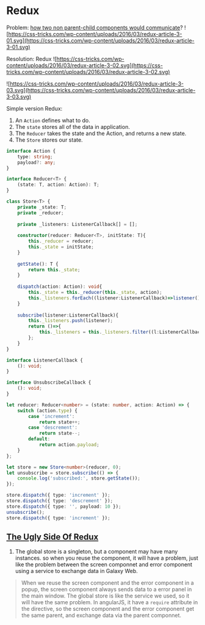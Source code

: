 # Redux

Problem: [how two non parent-child components would communicate](https://css-tricks.com/learning-react-redux)?
![https://css-tricks.com/wp-content/uploads/2016/03/redux-article-3-01.svg](https://css-tricks.com/wp-content/uploads/2016/03/redux-article-3-01.svg)

Resolution: Redux
![https://css-tricks.com/wp-content/uploads/2016/03/redux-article-3-02.svg](https://css-tricks.com/wp-content/uploads/2016/03/redux-article-3-02.svg)

![https://css-tricks.com/wp-content/uploads/2016/03/redux-article-3-03.svg](https://css-tricks.com/wp-content/uploads/2016/03/redux-article-3-03.svg)

Simple version Redux:
1. An `Action` defines what to do.
2. The `state` stores all of the data in application.
3. The `Reducer` takes the state and the Action, and returns a new state.
4. The `Store` stores our state.

~~~typescript
interface Action {
    type: string;
    payload?: any;
}

interface Reducer<T> {
    (state: T, action: Action): T;
}

class Store<T> {
    private _state: T;
    private _reducer;
                
    private _listeners: ListenerCallback[] = [];
    
    constructor(reducer: Reducer<T>, initState: T){
        this._reducer = reducer;
        this._state = initState;
    }
    
    getState(): T {
        return this._state;
    }
                
    dispatch(action: Action): void{
        this._state = this._reducer(this._state, action);
        this._listeners.forEach((listener:ListenerCallback)=>listener());
    }
    
    subscribe(listener:ListenerCallback){
        this._listeners.push(listener);
        return ()=>{
            this._listeners = this._listeners.filter((l:ListenerCallback)=>l!==listener);
        };
    }
}

interface ListenerCallback {
    (): void;
}

interface UnsubscribeCallback {
    (): void;
}
~~~

~~~typescript
let reducer: Reducer<number> = (state: number, action: Action) => {
    switch (action.type) {
        case 'increment':
            return state++;
        case 'descrement':
            return state--;
        default:
            return action.payload;
    }
};

let store = new Store<number>(reducer, 0);
let unsubscribe = store.subscribe(() => {
    console.log('subscribed:', store.getState());
});

store.dispatch({ type: 'increment' });
store.dispatch({ type: 'descrement' });
store.dispatch({ type: '', payload: 10 });
unsubscribe();
store.dispatch({ type: 'increment' });
~~~

## [The Ugly Side Of Redux](https://codeburst.io/the-ugly-side-of-redux-6591fde68200)

1. The global store is a singleton, but a component may have many instances. so when you reuse the component, it will have a problem, just like the problem between the screen componnet and error component using a service to exchange data in Galaxy Web.

> When we reuse the screen component and the error component in a popup, the screen component always sends data to a error panel in the main window. The global store is like the service we used, so it will have the same problem.
> In angularJS, it have a `require` attribute in the directive, so the screen component and the error component get the same parent, and exchange data via the parent componnet.